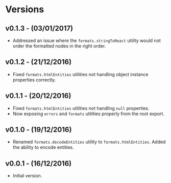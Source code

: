 # Versions

## v0.1.3 - (03/01/2017)

* Addressed an issue where the `formats.stringToReact` utility would not order
  the formatted nodes in the right order.


## v0.1.2 - (21/12/2016)

* Fixed `formats.htmlEntities` utilities not handling object instance
  properties correctly.


## v0.1.1 - (20/12/2016)

* Fixed `formats.htmlEntities` utilities not handling `null` properties.
* Now exposing `errors` and `formats` utilities properly from the root export.


## v0.1.0 - (19/12/2016)

* Renamed `formats.decodeEntities` utility to `formats.htmlEntities`. Added the
  ability to encode entities.


## v0.0.1 - (16/12/2016)

* Initial version.
